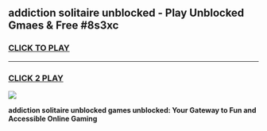 
## addiction solitaire unblocked - Play Unblocked Gmaes & Free #8s3xc
<h3>
<a href="https://news.freeplayer.one?title=addiction_solitaire_unblocked&ref=26F">CLICK TO PLAY</a></h3>
<hr>

<h3>
<a href="https://news.freeplayer.one?title=addiction_solitaire_unblocked&ref=26F">CLICK 2 PLAY</a>
  
</h3>

<a href="https://news.freeplayer.one?title=addiction_solitaire_unblocked&ref=26F/"><img src="https://clearcache.store/games.png"></a>


**addiction solitaire unblocked games unblocked: Your Gateway to Fun and Accessible Online Gaming**
